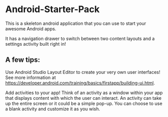 # Android-Starter-Pack

This is a skeleton android application that you can use to start your awesome Android apps.

It has a navigation drawer to switch between two content layouts and a settings activity built right in!

## A few tips:

Use Android Studio Layout Editor to create your very own user interfaces! See more information at https://developer.android.com/training/basics/firstapp/building-ui.html.

Add activities to your app! Think of an activity as a window within your app that displays content with which the user can interact. An activity can take up the entire screen or it could be a simple pop-up. You can choose to use a blank activity and customize it as you wish.
